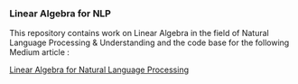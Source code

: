 ### Linear Algebra for NLP

This repository contains work on Linear Algebra in the field of Natural Language Processing & Understanding and the code base for the following Medium article :

[Linear Algebra for Natural Language Processing](https://towardsdatascience.com/from-linear-algebra-to-text-representation-for-natural-language-processing-239cd3ccb12f)

